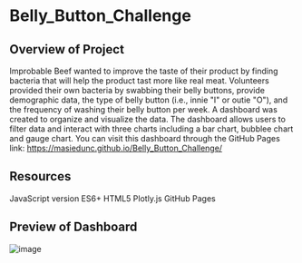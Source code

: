# Belly_Button_Challenge
## Overview of Project 
Improbable Beef wanted to improve the taste of their product by finding bacteria that will help the product tast more like real meat. Volunteers provided their own bacteria by swabbing their belly buttons, provide demographic data, the type of belly button (i.e., innie "I" or outie "O"), and the frequency of washing their belly button per week. A dashboard was created to organize and visualize the data. The dashboard allows users to filter data and interact with three charts including a bar chart, bubblee chart and gauge chart. You can visit this dashboard through the GitHub Pages link: https://masiedunc.github.io/Belly_Button_Challenge/

## Resources
JavaScript version ES6+
HTML5
Plotly.js
GitHub Pages

## Preview of Dashboard

![image](https://user-images.githubusercontent.com/102122063/175843550-c5e67fb0-ca2c-4c49-84f7-299196e8a024.png)
